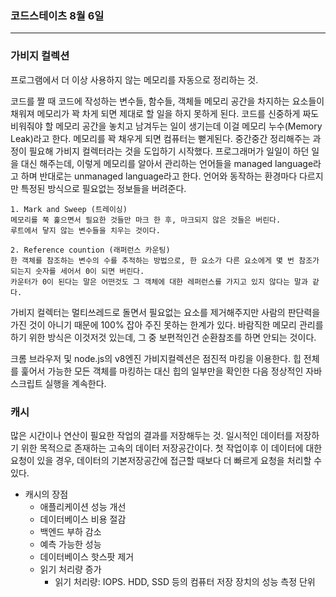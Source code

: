 ### 코드스테이츠 8월 6일

---

### 가비지 컬렉션

프로그램에서 더 이상 사용하지 않는 메모리를 자동으로 정리하는 것.

코드를 짤 때 코드에 작성하는 변수들, 함수들, 객체들 메모리 공간을 차지하는 요소들이 채워져 메모리가 꽉 차게 되면 제대로 할 일을 하지 못하게 된다.
코드를 신중하게 짜도 비워줘야 할 메모리 공간을 놓치고 남겨두는 일이 생기는데 이걸 메모리 누수(Memory Leak)라고 한다.
메모리를 꽉 채우게 되면 컴퓨터는 뻗게된다.
중간중간 정리해주는 과정이 필요해 가비지 컬렉터라는 것을 도입하기 시작했다.
프로그래머가 일일이 하던 일을 대신 해주는데, 이렇게 메모리를 알아서 관리하는 언어들을 managed language라고 하며 반대로는 unmanaged language라고 한다.
언어와 동작하는 환경마다 다르지만 특정된 방식으로 필요없는 정보들을 버려준다.

    1. Mark and Sweep (트레이싱)
    메모리를 쭉 훑으면서 필요한 것들만 마크 한 후, 마크되지 않은 것들은 버린다.
    루트에서 닿지 않는 변수들을 치우는 것이다.

    2. Reference countion (래퍼런스 카운팅)
    한 객체를 참조하는 변수의 수를 추적하는 방법으로, 한 요소가 다른 요소에게 몇 번 참조가 되는지 숫자를 세어서 0이 되면 버린다.
    카운터가 0이 된다는 말은 어떤것도 그 객체에 대한 레퍼런스를 가지고 있지 않다는 말과 같다.

가비지 컬렉터는 멀티쓰레드로 돌면서 필요없는 요소를 제거해주지만 사람의 판단력을 가진 것이 아니기 때문에 100% 잡아 주진 못하는 한계가 있다.
바람직한 메모리 관리를 하기 위한 방식은 이것저것 있는데, 그 중 보편적인건 순환참조를 하면 안되는 것이다.

크롬 브라우저 및 node.js의 v8엔진 가비지컬렉션은 점진적 마킹을 이용한다.
힙 전체를 훑어서 가능한 모든 객체를 마킹하는 대신 힙의 일부만을 확인한 다음 정상적인 자바스크립트 실행을 계속한다.

### 캐시

많은 시간이나 연산이 필요한 작업의 결과를 저장해두는 것.
일시적인 데이터를 저장하기 위한 목적으로 존재하는 고속의 데이터 저장공간이다.
첫 작업이후 이 데이터에 대한 요청이 있을 경우, 데이터의 기본저장공간에 접근할 때보다 더 빠르게 요청을 처리할 수 있다.

- 캐시의 장점
  - 애플리케이션 성능 개선
  - 데이터베이스 비용 절감
  - 백엔드 부하 감소
  - 예측 가능한 성능
  - 데이터베이스 핫스팟 제거
  - 읽기 처리량 증가
    - 읽기 처리량: IOPS. HDD, SSD 등의 컴퓨터 저장 장치의 성능 측정 단위
